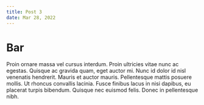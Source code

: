```yaml
--- 
title: Post 3
date: Mar 28, 2022
---
```


# Bar

Proin ornare massa vel cursus interdum. Proin ultricies vitae nunc ac egestas. Quisque ac gravida quam, eget auctor mi. Nunc id dolor id nisl venenatis hendrerit. Mauris et auctor mauris. Pellentesque mattis posuere mollis. Ut rhoncus convallis lacinia. Fusce finibus lacus in nisi dapibus, eu placerat turpis bibendum. Quisque nec euismod felis. Donec in pellentesque nibh.

